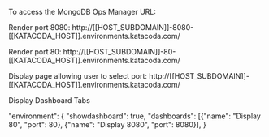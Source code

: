 To access the MongoDB Ops Manager URL:

Render port 8080: http://[[HOST_SUBDOMAIN]]-8080-[[KATACODA_HOST]].environments.katacoda.com/

Render port 80: http://[[HOST_SUBDOMAIN]]-80-[[KATACODA_HOST]].environments.katacoda.com/

Display page allowing user to select port:
http://[[HOST_SUBDOMAIN]]-[[KATACODA_HOST]].environments.katacoda.com/


Display Dashboard Tabs


"environment": {
  "showdashboard": true,
  "dashboards": [{"name": "Display 80", "port": 80}, {"name": "Display 8080", "port": 8080}],
}

